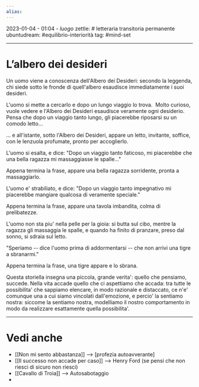 ```yaml
---
alias: 
---
```

2023-01-04 - 01:04 - *luogo*
zettle: # letteraria transitoria permanente
ubuntudream: #equilibrio-interiorità
tag: #mind-set 

---
# L’albero dei desideri
Un uomo viene a conoscenza dell'Albero dei Desideri: secondo la leggenda, chi siede sotto le fronde di quell'albero esaudisce immediatamente i suoi desideri.

L'uomo si mette a cercarlo e dopo un lungo viaggio lo trova. 
Molto curioso, vuole vedere e l'Albero dei Desideri esaudisce veramente ogni desiderio.
Pensa che dopo un viaggio tanto lungo, gli piacerebbe riposarsi su un comodo letto...

... e all'istante, sotto l'Albero dei Desideri, appare un letto, invitante, soffice, con le lenzuola profumate, pronto per accoglierlo.

L'uomo si esalta, e dice:
"Dopo un viaggio tanto faticoso, mi piacerebbe che una bella ragazza mi massaggiasse le spalle..."

Appena termina la frase, appare una bella ragazza sorridente, pronta a massaggiarlo.

L'uomo e' strabiliato, e dice:
"Dopo un viaggio tanto impegnativo mi piacerebbe mangiare qualcosa di veramente speciale."

Appena termina la frase, appare una tavola imbandita, colma di prelibatezze.

L'uomo non sta piu' nella pelle per la gioia: si butta sul cibo, mentre la ragazza gli massaggia le spalle, e quando ha finito di pranzare, preso dal sonno, si sdraia sul letto.

"Speriamo -- dice l'uomo prima di addormentarsi -- che non arrivi una tigre a sbranarmi."

Appena termina la frase, una tigre appare e lo sbrana.

Questa storiella insegna una piccola, grande verita': quello che pensiamo, succede.
Nella vita accade quello che ci aspettiamo che accada:
tra tutte le possibilita' che sappiamo elencare, in modo razionale e distaccato, ce n'e' comunque una a cui siamo vincolati dall'emozione, e percio' la sentiamo nostra: siccome la sentiamo nostra, modelliamo il nostro comportamento in modo da realizzare esattamente quella possibilita'.




---
# Vedi anche
- [[Non mi sento abbastanza]] --> [profezia autoavverante]
- [[Il successo non accade per caso]] --> Henry Ford (se pensi che non riesci di sicuro non riesci)
- [[Cavallo di Troia]] --> Autosabotaggio
- 